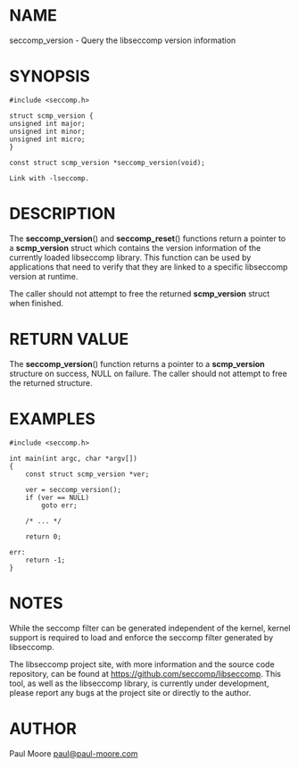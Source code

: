 NAME
====

seccomp_version - Query the libseccomp version information

SYNOPSIS
========

    #include <seccomp.h>

    struct scmp_version {
    unsigned int major;
    unsigned int minor;
    unsigned int micro;
    }

    const struct scmp_version *seccomp_version(void);

    Link with -lseccomp.

DESCRIPTION
===========

The **seccomp_version**() and **seccomp_reset**() functions return a
pointer to a **scmp_version** struct which contains the version
information of the currently loaded libseccomp library. This function
can be used by applications that need to verify that they are linked to
a specific libseccomp version at runtime.

The caller should not attempt to free the returned **scmp_version**
struct when finished.

RETURN VALUE
============

The **seccomp_version**() function returns a pointer to a
**scmp_version** structure on success, NULL on failure. The caller
should not attempt to free the returned structure.

EXAMPLES
========

    #include <seccomp.h>

    int main(int argc, char *argv[])
    {
    	const struct scmp_version *ver;

    	ver = seccomp_version();
    	if (ver == NULL)
    		goto err;

    	/* ... */

    	return 0;

    err:
    	return -1;
    }

NOTES
=====

While the seccomp filter can be generated independent of the kernel,
kernel support is required to load and enforce the seccomp filter
generated by libseccomp.

The libseccomp project site, with more information and the source code
repository, can be found at https://github.com/seccomp/libseccomp. This
tool, as well as the libseccomp library, is currently under development,
please report any bugs at the project site or directly to the author.

AUTHOR
======

Paul Moore <paul@paul-moore.com>
